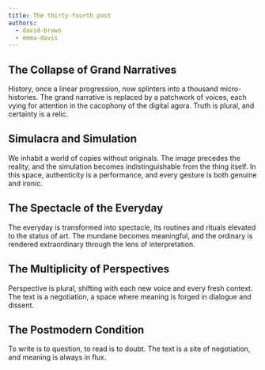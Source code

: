 ```yaml
---
title: The thirty-fourth post
authors:
  - david-brown
  - emma-davis
---
```


## The Collapse of Grand Narratives

History, once a linear progression, now splinters into a thousand micro-histories. The grand
narrative is replaced by a patchwork of voices, each vying for attention in the cacophony of the
digital agora. Truth is plural, and certainty is a relic.

## Simulacra and Simulation

We inhabit a world of copies without originals. The image precedes the reality, and the simulation
becomes indistinguishable from the thing itself. In this space, authenticity is a performance, and
every gesture is both genuine and ironic.

## The Spectacle of the Everyday

The everyday is transformed into spectacle, its routines and rituals elevated to the status of art.
The mundane becomes meaningful, and the ordinary is rendered extraordinary through the lens of
interpretation.

## The Multiplicity of Perspectives

Perspective is plural, shifting with each new voice and every fresh context. The text is a
negotiation, a space where meaning is forged in dialogue and dissent.

## The Postmodern Condition

To write is to question, to read is to doubt. The text is a site of negotiation, and meaning is
always in flux.
